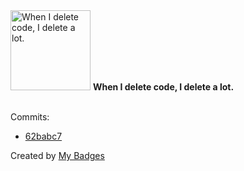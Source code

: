 <img src="https://my-badges.github.io/my-badges/mass-delete-commit.png" alt="When I delete code, I delete a lot." title="When I delete code, I delete a lot." width="128">
<strong>When I delete code, I delete a lot.</strong>
<br><br>

Commits:

- <a href="https://github.com/RRZE-Webteam/FAU-Studium-Embed/commit/62babc70c07cd960a3348e7cf221f51d3c0b4f3e">62babc7</a>


Created by <a href="https://github.com/my-badges/my-badges">My Badges</a>